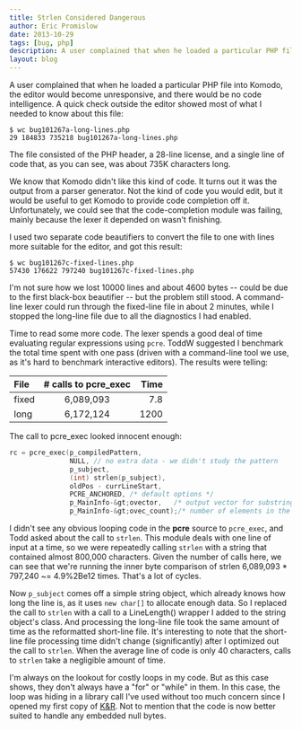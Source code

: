 ```yaml
---
title: Strlen Considered Dangerous
author: Eric Promislow
date: 2013-10-29
tags: [bug, php]
description: A user complained that when he loaded a particular PHP file into Komodo, the editor would become unresponsive, and there would be no code intelligence. A quick check outside the editor showed most of what I needed to know about this file..
layout: blog
---
```


A user complained that when he loaded a particular PHP file into Komodo, the editor would become unresponsive, and there would be no code intelligence. A quick check outside the editor showed most of what I needed to know about this file:

```
$ wc bug101267a-long-lines.php
29 184833 735218 bug101267a-long-lines.php
```

The file consisted of the PHP header, a 28-line license, and a single line of code that, as you can see, was about 735K characters long.

We know that Komodo didn't like this kind of code. It turns out it was the output from a parser generator. Not the kind of code you would edit, but it would be useful to get Komodo to provide code completion off it. Unfortunately, we could see that the code-completion module was failing, mainly because the lexer it depended on wasn't finishing.

I used two separate code beautifiers to convert the file to one with lines more suitable for the editor, and got this result:

```
$ wc bug101267c-fixed-lines.php
57430 176622 797240 bug101267c-fixed-lines.php
```

I'm not sure how we lost 10000 lines and about 4600 bytes -- could be due to the first black-box beautifier -- but the problem still stood. A command-line lexer could run through the fixed-line file in about 2 minutes, while I stopped the long-line file due to all the diagnostics I had enabled.

Time to read some more code. The lexer spends a good deal of time evaluating regular expressions using `pcre`. ToddW suggested I benchmark the total time spent with one pass (driven with a command-line tool we use, as it's hard to benchmark interactive editors). The results were telling:

| File  | # calls to pcre_exec | Time |
| :---- | :------------------: | ---: |
| fixed | 6,089,093            | 7.8  |
| long  | 6,172,124            | 1200 |

The call to pcre_exec looked innocent enough:

``` cpp
rc = pcre_exec(p_compiledPattern,
               NULL, // no extra data - we didn't study the pattern
               p_subject,
               (int) strlen(p_subject),
               oldPos - currLineStart,
               PCRE_ANCHORED, /* default options */
               p_MainInfo-&gt;ovector,   /* output vector for substring information */
               p_MainInfo-&gt;ovec_count);/* number of elements in the output vector */
```

I didn't see any obvious looping code in the **pcre** source to `pcre_exec`, and Todd asked about the call to `strlen`. This module deals with one line of input at a time, so we were repeatedly calling `strlen` with a string that contained almost 800,000 characters. Given the number of calls here, we can see that we're running the inner byte comparison of strlen 6,089,093 * 797,240 ~= 4.9%2Be12 times. That's a lot of cycles.

Now `p_subject` comes off a simple string object, which already knows how long the line is, as it uses `new char[]` to allocate enough data. So I replaced the call to `strlen` with a call to a LineLength() wrapper I added to the string object's class. And processing the long-line file took the same amount of time as the reformatted short-line file. It's interesting to note that the short-line file processing time didn't change (significantly) after I optimized out the call to `strlen`. When the average line of code is only 40 characters, calls to `strlen` take a negligible amount of time.

I'm always on the lookout for costly loops in my code. But as this case shows, they don't always have a "for" or "while" in them. In this case, the loop was hiding in a library call I've used without too much concern since I opened my first copy of [K&amp;R][3]. Not to mention that the code is now better suited to handle any embedded null bytes.

   [3]: http://en.wikipedia.org/wiki/The_C_Programming_Language

